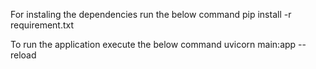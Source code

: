 For instaling the dependencies run the below command
pip install -r requirement.txt

To run the application execute the below command
uvicorn main:app --reload